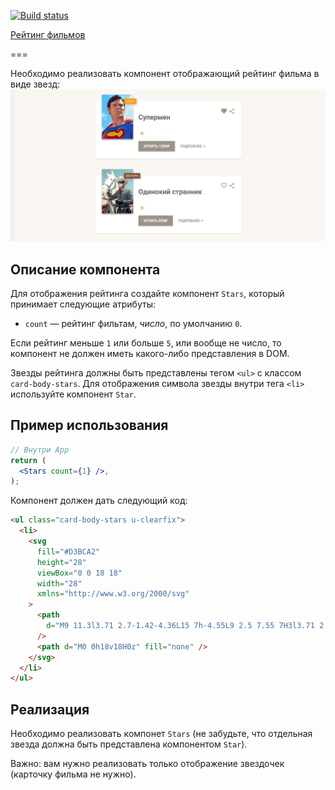[![Build status](https://ci.appveyor.com/api/projects/status/mjvh7h2gh7ghntoe/branch/main?svg=true)](https://ci.appveyor.com/project/bombik815/ra-props-films/branch/main)

[Рейтинг фильмов](https://bombik815.github.io/ra-props-films/)

===

Необходимо реализовать компонент отображающий рейтинг фильма в виде звезд:
![Список фильмов](./assets/preview.png)

## Описание компонента

Для отображения рейтинга создайте компонент `Stars`, который принимает следующие атрибуты:

- `count` — рейтинг фильтам, _число_, по умолчанию `0`.

Если рейтинг меньше `1` или больше `5`, или вообще не число, то компонент не должен иметь какого-либо представления в DOM.

Звезды рейтинга должны быть представлены тегом `<ul>` с классом `card-body-stars`. Для отображения символа звезды внутри тега `<li>` используйте компонент `Star`.

## Пример использования

```jsx
// Внутри App
return (
  <Stars count={1} />,
);
```

Компонент должен дать следующий код:

```html
<ul class="card-body-stars u-clearfix">
  <li>
    <svg
      fill="#D3BCA2"
      height="28"
      viewBox="0 0 18 18"
      width="28"
      xmlns="http://www.w3.org/2000/svg"
    >
      <path
        d="M9 11.3l3.71 2.7-1.42-4.36L15 7h-4.55L9 2.5 7.55 7H3l3.71 2.64L5.29 14z"
      />
      <path d="M0 0h18v18H0z" fill="none" />
    </svg>
  </li>
</ul>
```

## Реализация

Необходимо реализовать компонет `Stars` (не забудьте, что отдельная звезда должна быть представлена компонентом `Star`).

Важно: вам нужно реализовать только отображение звездочек (карточку фильма не нужно).
